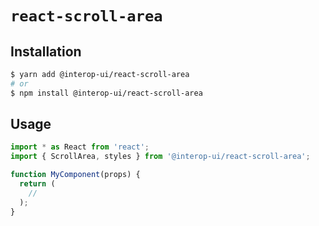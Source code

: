 # `react-scroll-area`

## Installation

```sh
$ yarn add @interop-ui/react-scroll-area
# or
$ npm install @interop-ui/react-scroll-area
```

## Usage

```js
import * as React from 'react';
import { ScrollArea, styles } from '@interop-ui/react-scroll-area';

function MyComponent(props) {
  return (
    //
  );
}
```
